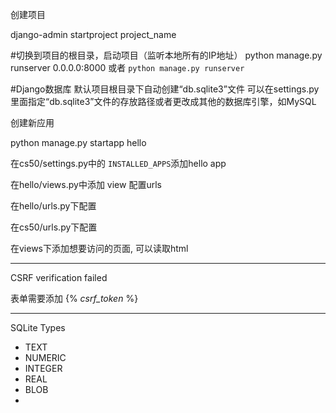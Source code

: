 

创建项目

django-admin startproject project_name

\#切换到项目的根目录，启动项目（监听本地所有的IP地址）
python manage.py runserver 0.0.0.0:8000
或者
`python manage.py runserver`



\#Django数据库
默认项目根目录下自动创建“db.sqlite3”文件
可以在settings.py里面指定“db.sqlite3”文件的存放路径或者更改成其他的数据库引擎，如MySQL



创建新应用

python manage.py startapp hello

在cs50/settings.py中的 `INSTALLED_APPS`添加hello app 



在hello/views.py中添加 view
配置urls

在hello/urls.py下配置



在cs50/urls.py下配置



在views下添加想要访问的页面, 可以读取html

---

CSRF verification failed

表单需要添加 {% *csrf_token* %}

---

SQLite Types



* TEXT
* NUMERIC
* INTEGER
* REAL
* BLOB
* 